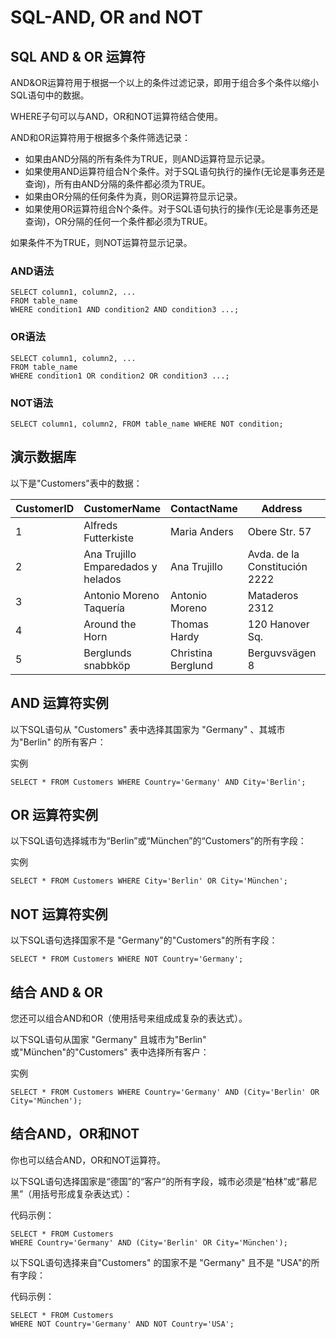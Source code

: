 # SQL-AND, OR and NOT

## SQL AND & OR 运算符

AND&OR运算符用于根据一个以上的条件过滤记录，即用于组合多个条件以缩小SQL语句中的数据。

WHERE子句可以与AND，OR和NOT运算符结合使用。

AND和OR运算符用于根据多个条件筛选记录：

* 如果由AND分隔的所有条件为TRUE，则AND运算符显示记录。
* 如果使用AND运算符组合N个条件。对于SQL语句执行的操作(无论是事务还是查询)，所有由AND分隔的条件都必须为TRUE。
* 如果由OR分隔的任何条件为真，则OR运算符显示记录。
* 如果使用OR运算符组合N个条件。对于SQL语句执行的操作(无论是事务还是查询)，OR分隔的任何一个条件都必须为TRUE。


如果条件不为TRUE，则NOT运算符显示记录。 

### AND语法

```
SELECT column1, column2, ...
FROM table_name
WHERE condition1 AND condition2 AND condition3 ...;
```


### OR语法

```
SELECT column1, column2, ...
FROM table_name
WHERE condition1 OR condition2 OR condition3 ...;
```

### NOT语法

```
SELECT column1, column2, FROM table_name WHERE NOT condition;
```





## 演示数据库

以下是"Customers"表中的数据：

| CustomerID | CustomerName | ContactName | Address | City | PostalCode | Country |
| - | - | - | - | - | - | - |
| 1 | Alfreds Futterkiste | Maria Anders | Obere Str. 57 | Berlin | 12209 | Germany |
| 2 | Ana Trujillo Emparedados y helados | Ana Trujillo | Avda. de la Constitución 2222 | México D.F. | 05021 | Mexico |
| 3 | Antonio Moreno Taquería | Antonio Moreno | Mataderos 2312 | México D.F. | 05023 | Mexico |
| 4 | Around the Horn | Thomas Hardy | 120 Hanover Sq. | London | WA1 1DP | UK |
| 5 | Berglunds snabbköp | Christina Berglund | Berguvsvägen 8 | Luleå | S-958 22 | Sweden |




 ## AND 运算符实例

以下SQL语句从 "Customers" 表中选择其国家为 "Germany" 、其城市为"Berlin" 的所有客户：

实例


```
SELECT * FROM Customers WHERE Country='Germany' AND City='Berlin';
```
 ## OR 运算符实例

以下SQL语句选择城市为“Berlin”或“München”的“Customers”的所有字段：

实例

```
SELECT * FROM Customers WHERE City='Berlin' OR City='München';
```


 ## NOT 运算符实例


以下SQL语句选择国家不是 "Germany"的"Customers"的所有字段：

```
SELECT * FROM Customers WHERE NOT Country='Germany';
```


 ## 结合 AND & OR

您还可以组合AND和OR（使用括号来组成成复杂的表达式）。

以下SQL语句从国家 "Germany" 且城市为"Berlin" 或"München"的"Customers" 表中选择所有客户：

实例
```
SELECT * FROM Customers WHERE Country='Germany' AND (City='Berlin' OR City='München');
```

## 结合AND，OR和NOT

你也可以结合AND，OR和NOT运算符。

以下SQL语句选择国家是“德国”的“客户”的所有字段，城市必须是“柏林”或“慕尼黑”（用括号形成复杂表达式）：


代码示例：


```
SELECT * FROM Customers
WHERE Country='Germany' AND (City='Berlin' OR City='München');
```

以下SQL语句选择来自"Customers" 的国家不是 "Germany" 且不是 "USA"的所有字段：

代码示例：

```
SELECT * FROM Customers
WHERE NOT Country='Germany' AND NOT Country='USA';
```



